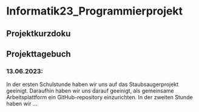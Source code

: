 # Informatik23_Programmierprojekt

## Projektkurzdoku

## Projekttagebuch
### 13.06.2023:
In der ersten Schulstunde haben wir uns auf das Staubsaugerprojekt geeinigt. Daraufhin haben wir uns darauf geeinigt, als gemeinsame Arbeitsplattform ein GitHub-repository einzurichten.
In der zweiten Stunde haben wir ...
